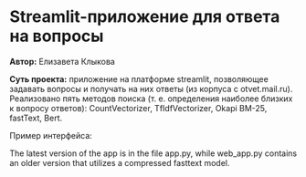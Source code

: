 # Streamlit-приложение для ответа на вопросы
**Автор:** Елизавета Клыкова

**Суть проекта:** приложение на платформе streamlit, позволяющее задавать вопросы и получать на них ответы (из корпуса с otvet.mail.ru). Реализовано пять методов поиска (т. е. определения наиболее близких к вопросу ответов): CountVectorizer, TfIdfVectorizer, Okapi BM-25, fastText, Bert.

Пример интерфейса:


The latest version of the app is in the file app.py, while web_app.py contains an older version that utilizes a compressed fasttext model.

